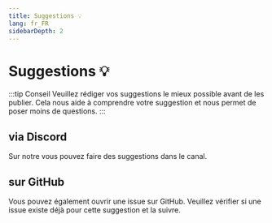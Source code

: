 ```yaml
---
title: Suggestions 💡
lang: fr_FR
sidebarDepth: 2
---
```


# Suggestions :bulb:
:::tip Conseil
Veuillez rédiger vos suggestions le mieux possible avant de les publier. Cela nous aide à comprendre votre suggestion et nous permet de poser moins de questions.
:::

## via Discord
Sur notre <discord/> vous pouvez faire des suggestions dans le <discord-channel channel="suggestions"/> canal.

## sur GitHub
Vous pouvez également ouvrir une issue sur <a :href="$theme.variables.github + '/issues'" target="_blank">GitHub</a>. Veuillez vérifier si une issue existe déjà pour cette suggestion et la suivre.
